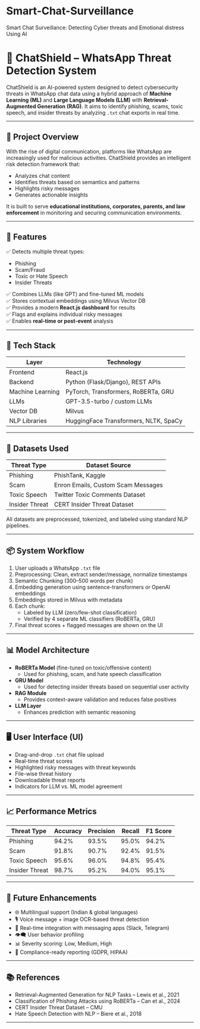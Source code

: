 # Smart-Chat-Surveillance
Smart Chat Surveillance: Detecting Cyber  threats and Emotional distress Using AI
# 📲 ChatShield – WhatsApp Threat Detection System

ChatShield is an AI-powered system designed to detect cybersecurity threats in WhatsApp chat data using a hybrid approach of **Machine Learning (ML)** and **Large Language Models (LLM)** with **Retrieval-Augmented Generation (RAG)**. It aims to identify phishing, scams, toxic speech, and insider threats by analyzing `.txt` chat exports in real time.

---

## 🚀 Project Overview

With the rise of digital communication, platforms like WhatsApp are increasingly used for malicious activities. ChatShield provides an intelligent risk detection framework that:

- Analyzes chat content
- Identifies threats based on semantics and patterns
- Highlights risky messages
- Generates actionable insights

It is built to serve **educational institutions, corporates, parents, and law enforcement** in monitoring and securing communication environments.

---

## 🎯 Features

✅ Detects multiple threat types:
- Phishing
- Scam/Fraud
- Toxic or Hate Speech
- Insider Threats

✅ Combines LLMs (like GPT) and fine-tuned ML models  
✅ Stores contextual embeddings using Milvus  Vector DB  
✅ Provides a modern **React.js dashboard** for results  
✅ Flags and explains individual risky messages  
✅ Enables **real-time or post-event** analysis  

---

## 🧠 Tech Stack

| Layer | Technology |
|-------|------------|
| Frontend| React.js |
| Backend | Python (Flask/Django), REST APIs |
| Machine Learning | PyTorch, Transformers, RoBERTa, GRU |
| LLMs | GPT-3.5-turbo / custom LLMs |
| Vector DB | Milvus |
| NLP Libraries | HuggingFace Transformers, NLTK, SpaCy |

---

## 🧪 Datasets Used

| Threat Type | Dataset Source |
|-------------|----------------|
| Phishing | PhishTank, Kaggle |
| Scam | Enron Emails, Custom Scam Messages |
| Toxic Speech | Twitter Toxic Comments Dataset |
| Insider Threat | CERT Insider Threat Dataset |

All datasets are preprocessed, tokenized, and labeled using standard NLP pipelines.

---

## 📦 System Workflow

1. User uploads a WhatsApp `.txt` file
2. Preprocessing: Clean, extract sender/message, normalize timestamps
3. Semantic Chunking (300–500 words per chunk)
4. Embedding generation using sentence-transformers or OpenAI embeddings
5. Embeddings stored in Milvus with metadata
6. Each chunk:
   - Labeled by LLM (zero/few-shot classification)
   - Verified by 4 separate ML classifiers (RoBERTa, GRU)
7. Final threat scores + flagged messages are shown on the UI

---

## 📊 Model Architecture

- **RoBERTa Model** (fine-tuned on toxic/offensive content)
  - Used for phishing, scam, and hate speech classification
- **GRU Model**
  - Used for detecting insider threats based on sequential user activity
- **RAG Module**
  - Provides context-aware validation and reduces false positives
- **LLM Layer**
  - Enhances prediction with semantic reasoning

---

## 🖥️ User Interface (UI)

- Drag-and-drop `.txt` chat file upload
- Real-time threat scores
- Highlighted risky messages with threat keywords
- File-wise threat history
- Downloadable threat reports
- Indicators for LLM vs. ML model agreement

---

## 📈 Performance Metrics

| Threat Type | Accuracy | Precision | Recall | F1 Score |
|-------------|----------|-----------|--------|----------|
| Phishing | 94.2% | 93.5% | 95.0% | 94.2% |
| Scam | 91.8% | 90.7% | 92.4% | 91.5% |
| Toxic Speech | 95.6% | 96.0% | 94.8% | 95.4% |
| Insider Threat | 98.7% | 95.2% | 94.0% | 95.1% |

---

## 🔮 Future Enhancements

- 🌐 Multilingual support (Indian & global languages)
- 🎙️ Voice message + image OCR-based threat detection
- 📱 Real-time integration with messaging apps (Slack, Telegram)
- 👁️‍🗨️ User behavior profiling
- 📊 Severity scoring: Low, Medium, High
- 📑 Compliance-ready reporting (GDPR, HIPAA)

---

## 📚 References

- Retrieval-Augmented Generation for NLP Tasks – Lewis et al., 2021  
- Classification of Phishing Attacks using RoBERTa – Can et al., 2024  
- CERT Insider Threat Dataset – CMU  
- Hate Speech Detection with NLP – Biere et al., 2018

---


